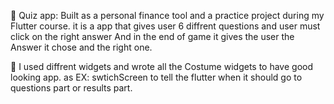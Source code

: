
🧭 Quiz app:
Built as a personal finance tool and a practice project during my Flutter course.
it is a app that gives user 6 diffrent questions and user must click on the right answer
And in the end of game it gives the user the Answer it chose and the right one.

🚩
I used diffrent widgets and wrote all the Costume widgets to have good looking app.
as EX: swtichScreen to tell the flutter when it should go to questions part or results part.
